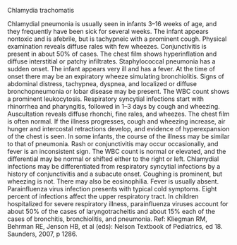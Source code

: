 Chlamydia trachomatis

Chlamydial pneumonia is usually seen in infants 3–16 weeks of age, and they frequently have been sick for several weeks. The infant appears nontoxic and is afebrile, but is tachypneic with a prominent cough. Physical examination reveals diffuse rales with few wheezes. Conjunctivitis is present in about 50% of cases. The chest film shows hyperinflation and diffuse interstitial or patchy infiltrates.
Staphylococcal pneumonia has a sudden onset. The infant appears very ill and has a fever. At the time of onset there may be an expiratory wheeze simulating bronchiolitis. Signs of abdominal distress, tachypnea, dyspnea, and localized or diffuse bronchopneumonia or lobar disease may be present. The WBC count shows a prominent leukocytosis.
Respiratory syncytial infections start with rhinorrhea and pharyngitis, followed in 1–3 days by cough and wheezing. Auscultation reveals diffuse rhonchi, fine rales, and wheezes. The chest film is often normal. If the illness progresses, cough and wheezing increase, air hunger and intercostal retractions develop, and evidence of hyperexpansion of the chest is seen. In some infants, the course of the illness may be similar to that of pneumonia. Rash or conjunctivitis may occur occasionally, and fever is an inconsistent sign. The WBC count is normal or elevated, and the differential may be normal or shifted either to the right or left. Chlamydial infections may be differentiated from respiratory syncytial infections by a history of
conjunctivitis and a subacute onset. Coughing is prominent, but wheezing is not. There may also be
eosinophilia. Fever is usually absent.
Parainfluenza virus infection presents with typical cold symptoms. Eight percent of infections affect the upper respiratory tract. In children hospitalized for severe respiratory illness, parainfluenza viruses account for about 50% of the cases of laryngotracheitis and about 15% each of the cases of bronchitis, bronchiolitis, and pneumonia.
Ref: Kliegman RM, Behrman RE, Jenson HB, et al (eds): Nelson Textbook of Pediatrics, ed 18. Saunders, 2007, p 1286.